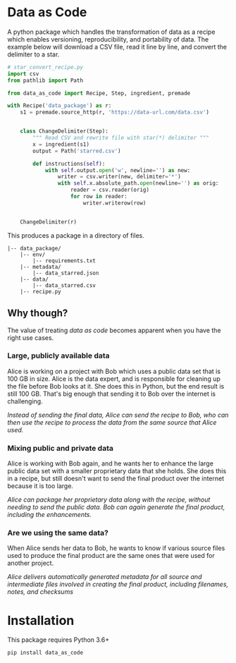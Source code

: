 # Data as Code

A python package which handles the transformation of data as a recipe which
enables versioning, reproducibility, and portability of data. The example below
will download a CSV file, read it line by line, and convert the delimiter to a
star.

```python
# star_convert_recipe.py
import csv
from pathlib import Path

from data_as_code import Recipe, Step, ingredient, premade

with Recipe('data_package') as r:
    s1 = premade.source_http(r, 'https://data-url.com/data.csv')


    class ChangeDelimiter(Step):
        """ Read CSV and rewrite file with star(*) delimiter """
        x = ingredient(s1)
        output = Path('starred.csv')

        def instructions(self):
            with self.output.open('w', newline='') as new:
                writer = csv.writer(new, delimiter='*')
                with self.x.absolute_path.open(newline='') as orig:
                    reader = csv.reader(orig)
                    for row in reader:
                        writer.writerow(row)


    ChangeDelimiter(r)
```

This produces a package in a directory of files.

```
|-- data_package/
    |-- env/
        |-- requirements.txt
    |-- metadata/
        |-- data_starred.json
    |-- data/
        |-- data_starred.csv
    |-- recipe.py
```

## Why though?

The value of treating *data as code* becomes apparent when you have the right
use cases.

### Large, publicly available data

Alice is working on a project with Bob which uses a public data set that is 100
GB in size. Alice is the data expert, and is responsible for cleaning up the
file before Bob looks at it. She does this in Python, but the end result is
still 100 GB. That's big enough that sending it to Bob over the internet is
challenging.

*Instead of sending the final data, Alice can send the recipe to Bob, who can
then use the recipe to process the data from the same source that Alice used.*

### Mixing public and private data

Alice is working with Bob again, and he wants her to enhance the large public
data set with a smaller proprietary data that she holds. She does this in a
recipe, but still doesn't want to send the final product over the internet
because it is too large.

*Alice can package her proprietary data along with the recipe, without needing
to send the public data. Bob can again generate the final product, including the
enhancements.*

### Are we using the same data?

When Alice sends her data to Bob, he wants to know if various source files used
to produce the final product are the same ones that were used for another
project.

*Alice delivers automatically generated metadata for all source and intermediate
files involved in creating the final product, including filenames, notes, and
checksums*

# Installation

This package requires Python 3.6+

```shell
pip install data_as_code
```
